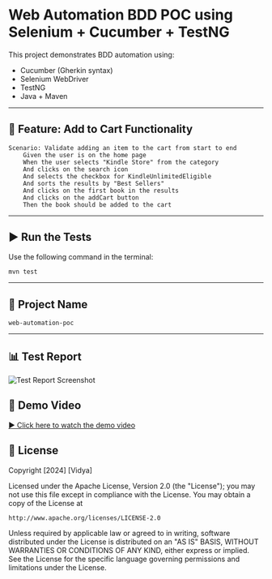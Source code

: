# Web Automation BDD POC using Selenium + Cucumber + TestNG

This project demonstrates BDD automation using:
- Cucumber (Gherkin syntax)
- Selenium WebDriver
- TestNG
- Java + Maven

---

## 📌 Feature: Add to Cart Functionality

```gherkin
Scenario: Validate adding an item to the cart from start to end
    Given the user is on the home page
    When the user selects "Kindle Store" from the category
    And clicks on the search icon
    And selects the checkbox for KindleUnlimitedEligible
    And sorts the results by "Best Sellers"
    And clicks on the first book in the results
    And clicks on the addCart button
    Then the book should be added to the cart
```

---

## ▶️ Run the Tests

Use the following command in the terminal:

```bash
mvn test
```

---

## 📁 Project Name

`web-automation-poc`


---
## 📊 Test Report

![Test Report Screenshot](media/report.png)

## 🎥 Demo Video

[▶️ Click here to watch the demo video](media/demo.mp4)
## 📝 License

Copyright [2024] [Vidya]

Licensed under the Apache License, Version 2.0 (the "License");
you may not use this file except in compliance with the License.
You may obtain a copy of the License at

    http://www.apache.org/licenses/LICENSE-2.0

Unless required by applicable law or agreed to in writing, software
distributed under the License is distributed on an "AS IS" BASIS,
WITHOUT WARRANTIES OR CONDITIONS OF ANY KIND, either express or implied.
See the License for the specific language governing permissions and
limitations under the License.
